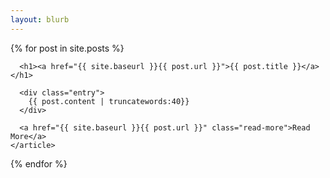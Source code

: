 ```yaml
---
layout: blurb
---
```


<div class="posts">
  {% for post in site.posts %}
    <article class="post">    
      
      <h1><a href="{{ site.baseurl }}{{ post.url }}">{{ post.title }}</a></h1>

      <div class="entry">
        {{ post.content | truncatewords:40}}
      </div>
      
      <a href="{{ site.baseurl }}{{ post.url }}" class="read-more">Read More</a>
    </article>
  {% endfor %}
</div>
